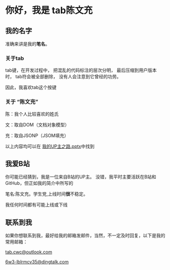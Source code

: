 # 你好，我是 tab陈文充

## 我的名字

准确来讲是我的**笔名**。

### 关于tab

tab键，在开发过程中，
把混乱的代码标注的层次分明，
最后压缩到用户版本时，
tab符会被全部删除，
没有人会注意到它曾经的功劳。

因此，我喜欢tab这个按键

### 关于 “陈文充”

陈：我个人比较喜欢的姓氏

文：取自DOM（文档对象模型）

充：取自JSONP（JSOM填充）


以上内容均可以在
[我的UP主之路.pptx](https://www.123pan.com/s/ahH5Vv-wyDOA.html)中找到

## 我爱B站
你可能已经猜到，我是一位来自B站的UP主。
没错，我平时主要活跃在B站和GitHub，但正如我的简介中所写的

笔名:陈文充。学生党,上线时间**很**不稳定。

我任何时间都有可能上线或下线

## 联系到我

如果你想联系到我，最好给我的邮箱发邮件，当然，不一定及时回复，以下是我的常用邮箱：

[tab.cwc@outlook.com](mailto:tab.cwc@outlook.com)

[6w3-lblrmcv35@dingtalk.com](mailto:6w3-lblrmcv35@dingtalk.com)